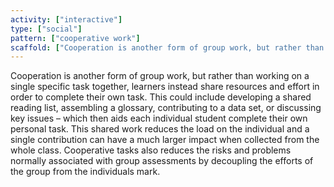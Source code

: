 ```yaml
---
activity: ["interactive"]
type: ["social"]
pattern: ["cooperative work"]
scaffold: ["Cooperation is another form of group work, but rather than working on a single specific task together, learners instead share resources and effort in order to complete their own task. This could include developing a shared reading list, assembling a glossary, contributing to a data set, or discussing key issues – which then aids each individual student complete their own personal task. This shared work reduces the load on the individual and a single contribution can have a much larger impact when collected from the whole class. Cooperative tasks also reduces the risks and problems normally associated with group assessments by decoupling the efforts of the group from the individuals mark."]
---
```


Cooperation is another form of group work, but rather than working on a single specific task together, learners instead share resources and effort in order to complete their own task. This could include developing a shared reading list, assembling a glossary, contributing to a data set, or discussing key issues – which then aids each individual student complete their own personal task. This shared work reduces the load on the individual and a single contribution can have a much larger impact when collected from the whole class. Cooperative tasks also reduces the risks and problems normally associated with group assessments by decoupling the efforts of the group from the individuals mark.
